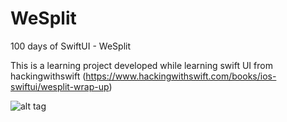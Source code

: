 # WeSplit
100 days of SwiftUI - WeSplit

This is a learning project developed while learning swift UI from hackingwithswift (https://www.hackingwithswift.com/books/ios-swiftui/wesplit-wrap-up)


![alt tag](https://user-images.githubusercontent.com/52130832/111878145-e9932380-89cc-11eb-8a18-18b5a4af1bc1.png)
